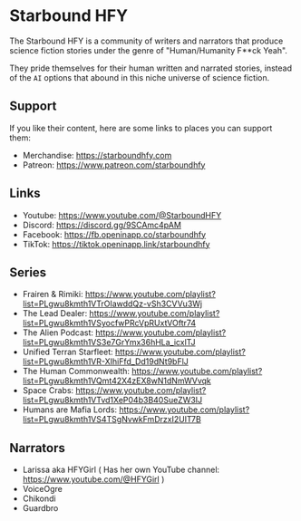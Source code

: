# Starbound HFY

The Starbound HFY is a community of writers and narrators that produce science fiction stories under the genre of "Human/Humanity F**ck Yeah".

They pride themselves for their human written and narrated stories, instead of the `AI` options that abound in this niche universe of science fiction.

## Support

If you like their content, here are some links to places you can support them:

- Merchandise: https://starboundhfy.com
- Patreon: https://www.patreon.com/starboundhfy

## Links

- Youtube: https://www.youtube.com/@StarboundHFY
- Discord: https://discord.gg/9SCAmc4pAM
- Facebook: https://fb.openinapp.co/starboundhfy
- TikTok:  https://tiktok.openinapp.link/starboundhfy

## Series

- Frairen & Rimiki: https://www.youtube.com/playlist?list=PLgwu8kmth1VTrOIawddQz-vSh3CVVu3Wj
- The Lead Dealer: https://www.youtube.com/playlist?list=PLgwu8kmth1VSyocfwPRcVpRUxtVOftr74
- The Alien Podcast: https://www.youtube.com/playlist?list=PLgwu8kmth1VS3e7GrYmx36hHLa_icxlTJ
- Unified Terran Starfleet: https://www.youtube.com/playlist?list=PLgwu8kmth1VR-XIhiFfd_Dd19dNt9bFlJ
- The Human Commonwealth: https://www.youtube.com/playlist?list=PLgwu8kmth1VQmt42X4zEX8wN1dNmWVvqk
- Space Crabs: https://www.youtube.com/playlist?list=PLgwu8kmth1VTvd1XeP04b3B40SueZW3IJ
- Humans are Mafia Lords: https://www.youtube.com/playlist?list=PLgwu8kmth1VS4TSgNvwkFmDrzxI2UIT7B

## Narrators

- Larissa aka HFYGirl ( Has her own YouTube channel: https://www.youtube.com/@HFYGirl )
- VoiceOgre
- Chikondi
- Guardbro
